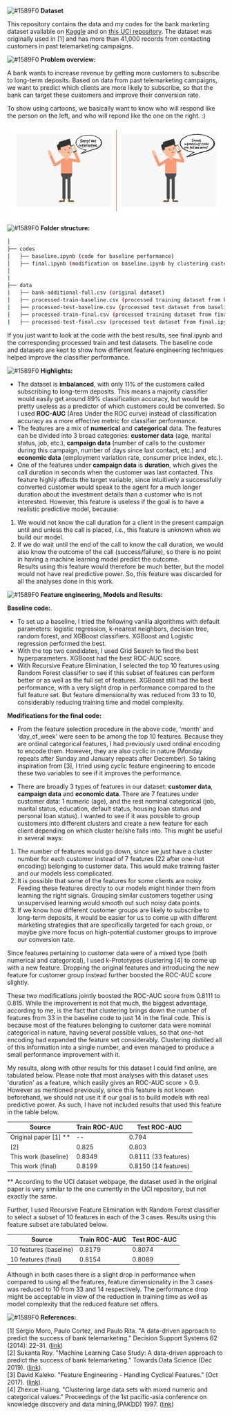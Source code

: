 ![#1589F0](https://placehold.it/15/1589F0/000000?text=+) **Dataset**

This repository contains the data and my codes for the bank marketing dataset available on [Kaggle](https://www.kaggle.com/volodymyrgavrysh/bank-marketing-campaigns-dataset) and on [this UCI repository](https://archive.ics.uci.edu/ml/datasets/bank+marketing). The dataset was originally used in [1] and has more than 41,000 records from contacting customers in past telemarketing campaigns.


![#1589F0](https://placehold.it/15/1589F0/000000?text=+) **Problem overview:**

A bank wants to increase revenue by getting more customers to subscribe to long-term deposits. Based on data from past telemarketing campaigns, we want to predict which clients are more likely to subscribe, so that the bank can target these customers and improve their conversion rate. 

To show using cartoons, we basically want to know who will respond like the person on the left, and who will repond like the one on the right. :) 

![Cartoon](cartoon.png "Cartoon")


![#1589F0](https://placehold.it/15/1589F0/000000?text=+) **Folder structure:**

```bash
│   
├── codes
│   ├── baseline.ipynb (code for baseline performance)
│   ├── final.ipynb (modification on baseline.ipynb by clustering customers into different groups and by using cyclical feature engineering)
│    
|
├── data
│   ├── bank-additional-full.csv (original dataset)
│   ├── processed-train-baseline.csv (processed training dataset from baseline.ipynb)
|   ├── processed-test-baseline.csv (processed test dataset from baseline.ipynb)
│   ├── processed-train-final.csv (processed training dataset from final.ipynb)
|   ├── processed-test-final.csv (processed test dataset from final.ipynb)

```
If you just want to look at the code with the best results, see final.ipynb and the corresponding processed train and test datasets. The baseline code and datasets are kept to show how different feature engineering techniques helped improve the classifier performance.


![#1589F0](https://placehold.it/15/1589F0/000000?text=+) **Highlights:**

- The dataset is **imbalanced**, with only 11% of the customers called subscribing to long-term deposits. This means a majority classifier would easily get around 89% classification accuracy, but would be pretty useless as a predictor of which customers could be converted. So I used **ROC-AUC** (Area Under the ROC curve) instead of classification accuracy as a more effective metric for classifier performance.
- The features are a mix of **numerical** and **categorical** data. The features can be divided into 3 broad categories: **customer data** (age, marital status, job, etc.), **campaign data** (number of calls to the customer during this campaign, number of days since last contact, etc.) and **economic data** (employment variation rate, consumer price index, etc.).
- One of the features under **campaign data** is **duration**, which gives the call duration in seconds when the customer was last contacted. This feature highly affects the target variable, since intuitively a successfully converted customer would speak to the agent for a much longer duration about the investment details than a customer who is not interested. However, this feature is useless if the goal is to have a realistic predictive model, because:   
1. We would not know the call duration for a client in the present campaign until and unless the call is placed, i.e., this feature is unknown when we build our model.  
2. If we do wait until the end of the call to know the call duration, we would also know the outcome of the call (success/failure), so there is no point in having a machine learning model predict the outcome.  
Results using this feature would therefore be much better, but the model would not have real predictive power. So, this feature was discarded for all the analyses done in this work. 

![#1589F0](https://placehold.it/15/1589F0/000000?text=+) **Feature engineering, Models and Results:**

**Baseline code:**. 
 
 - To set up a baseline, I tried the following vanilla algorithms with default parameters: logistic regression, k-nearest neighbors, decision tree, random forest, and XGBoost classifiers. XGBoost and Logistic regression performed the best. 
 - With the top two candidates, I used Grid Search to find the best hyperparameters. XGBoost had the best ROC-AUC score.
 - With Recursive Feature Elimination, I selected the top 10 features using Random Forest classifier to see if this subset of features can perform better or as well as the full set of features. XGBoost still had the best performance, with a very slight drop in performance compared to the full feature set. But feature dimensionality was reduced from 33 to 10, considerably reducing training time and model complexity.
 
 **Modifications for the final code:**
 
 - From the feature selection procedure in the above code, 'month' and 'day_of_week' were seen to be among the top 10 features. Because they are ordinal categorical features, I had previously used ordinal encoding to encode them. However, they are also cyclic in nature (Monday repeats after Sunday and January repeats after December). So taking inspiration from [3], I tried using cyclic feature engineering to encode these two variables to see if it improves the performance. 
 
 - There are broadly 3 types of features in our dataset: **customer data**, **campaign data** and **economic data**. There are 7 features under customer data: 1 numeric (age), and the rest nominal categorical (job, marital status, education, default status, housing loan status and personal loan status). I wanted to see if it was possible to group customers into different clusters and create a new feature for each client depending on which cluster he/she falls into. This might be useful in several ways:  
 1. The number of features would go down, since we just have a cluster number for each customer instead of 7 features (22 after one-hot encoding) belonging to customer data. This would make training faster and our models less complicated.  
 2. It is possible that some of the features for some clients are noisy. Feeding these features directly to our models might hinder them from learning the right signals. Grouping similar customers together using unsupervised learning would smooth out such noisy data points.  
 3. If we know how different customer groups are likely to subscribe to long-term deposits, it would be easier for us to come up with different marketing strategies that are specifically targeted for each group, or maybe give more focus on high-potential customer groups to improve our conversion rate.
 
 Since features pertaining to customer data were of a mixed type (both numerical and categorical), I used k-Prototypes clustering [4] to come up with a new feature. Dropping the original features and introducing the new feature for customer group instead further boosted the ROC-AUC score slightly.
 
These two modifications jointly boosted the ROC-AUC score from 0.8111 to 0.815. While the improvement is not that much, the biggest advantage, according to me, is the fact that clustering brings down the number of features from 33 in the baseline code to just 14 in the final code. This is because most of the features belonging to customer data were nominal categorical in nature, having several possible values, so that one-hot encoding had expanded the feature set considerably. Clustering distilled all of this information into a single number, and even managed to produce a small performance improvement with it.
 
 My results, along with other results for this dataset I could find online, are tabulated below. Please note that most analyses with this dataset uses 'duration' as a feature, which easily gives an ROC-AUC score > 0.9. However as mentioned previously, since this feature is not known beforehand, we should not use it if our goal is to build models with real predictive power. As such, I have not included results that used this feature in the table below.
 
 Source | Train ROC-AUC | Test ROC-AUC 
--- | --- | --- 
Original paper [1] ** | -- | 0.794
[2] | 0.825 | 0.803
This work (baseline) | 0.8349 | 0.8111 (33 features)
This work (final) | 0.8199 | 0.8150 (14 features)

** According to the UCI dataset webpage, the dataset used in the original paper is very similar to the one currently in the UCI repository, but not exactly the same.

Further, I used Recursive Feature Elimination with Random Forest classifier to select a subset of 10 features in each of the 3 cases. Results using this feature subset are tabulated below.

Source | Train ROC-AUC | Test ROC-AUC 
--- | --- | --- 
10 features (baseline) | 0.8179 | 0.8074
10 features (final) | 0.8154 | 0.8089

Although in both cases there is a slight drop in performance when compared to using all the features, feature dimensionality in the 3 cases was reduced to 10 from 33 and 14 respectively. The performance drop might be acceptable in view of the reduction in training time as well as model complexity that the reduced feature set offers. 


![#1589F0](https://placehold.it/15/1589F0/000000?text=+) **References:**. 

[1] Sérgio Moro, Paulo Cortez, and Paulo Rita. "A data-driven approach to predict the success of bank telemarketing." Decision Support Systems 62 (2014): 22-31. ([link](https://core.ac.uk/download/pdf/55631291.pdf))   
[2] Sukanta Roy. "Machine Learning Case Study: A data-driven approach to predict the success of bank telemarketing." Towards Data Science (Dec 2019). ([link](https://towardsdatascience.com/machine-learning-case-study-a-data-driven-approach-to-predict-the-success-of-bank-telemarketing-20e37d46c31c)).  
[3] David Kaleko. "Feature Engineering - Handling Cyclical Features." (Oct 2017). ([link](http://blog.davidkaleko.com/feature-engineering-cyclical-features.html)).  
[4] Zhexue Huang. "Clustering large data sets with mixed numeric and categorical values." Proceedings of the 1st pacific-asia conference on knowledge discovery and data mining,(PAKDD) 1997. ([link](https://grid.cs.gsu.edu/~wkim/index_files/papers/kprototype.pdf))
